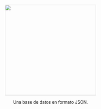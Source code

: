<p align="center">
<img src="https://i.ibb.co/jyQxXBb/JAD.png" width="300">
</p>
<p align="center">
Una base de datos en formato JSON.
</p>
<div align="center">
